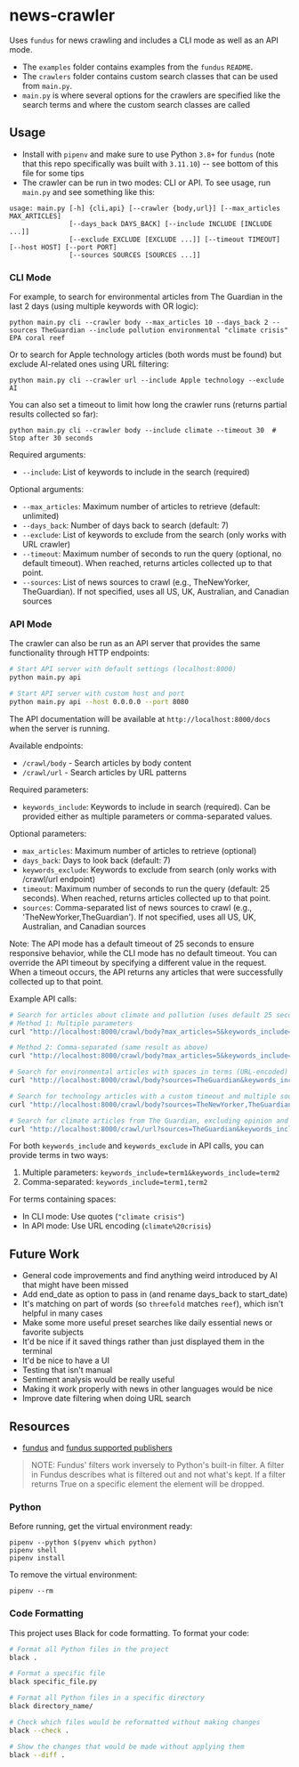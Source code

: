 # news-crawler

Uses `fundus` for news crawling and includes a CLI mode as well as an API mode.

- The `examples` folder contains examples from the `fundus` `README`.
- The `crawlers` folder contains custom search classes that can be used from `main.py`.
- `main.py` is where several options for the crawlers are specified like the search terms and where the custom search classes are called

## Usage
- Install with `pipenv` and make sure to use Python `3.8+` for `fundus` (note that this repo specifically was built with `3.11.10`) -- see bottom of this file for some tips
- The crawler can be run in two modes: CLI or API. To see usage, run `main.py` and see something like this:
```
usage: main.py [-h] {cli,api} [--crawler {body,url}] [--max_articles MAX_ARTICLES]
               [--days_back DAYS_BACK] [--include INCLUDE [INCLUDE ...]]
               [--exclude EXCLUDE [EXCLUDE ...]] [--timeout TIMEOUT] [--host HOST] [--port PORT]
               [--sources SOURCES [SOURCES ...]]
```

### CLI Mode
For example, to search for environmental articles from The Guardian in the last 2 days (using multiple keywords with OR logic):
```
python main.py cli --crawler body --max_articles 10 --days_back 2 --sources TheGuardian --include pollution environmental "climate crisis" EPA coral reef
```

Or to search for Apple technology articles (both words must be found) but exclude AI-related ones using URL filtering:
```
python main.py cli --crawler url --include Apple technology --exclude AI
```

You can also set a timeout to limit how long the crawler runs (returns partial results collected so far):
```
python main.py cli --crawler body --include climate --timeout 30  # Stop after 30 seconds
```

Required arguments:
- `--include`: List of keywords to include in the search (required)

Optional arguments:
- `--max_articles`: Maximum number of articles to retrieve (default: unlimited)
- `--days_back`: Number of days back to search (default: 7)
- `--exclude`: List of keywords to exclude from the search (only works with URL crawler)
- `--timeout`: Maximum number of seconds to run the query (optional, no default timeout). When reached, returns articles collected up to that point.
- `--sources`: List of news sources to crawl (e.g., TheNewYorker, TheGuardian). If not specified, uses all US, UK, Australian, and Canadian sources

### API Mode
The crawler can also be run as an API server that provides the same functionality through HTTP endpoints:

```bash
# Start API server with default settings (localhost:8000)
python main.py api

# Start API server with custom host and port
python main.py api --host 0.0.0.0 --port 8080
```

The API documentation will be available at `http://localhost:8000/docs` when the server is running.

Available endpoints:
- `/crawl/body` - Search articles by body content
- `/crawl/url` - Search articles by URL patterns

Required parameters:
- `keywords_include`: Keywords to include in search (required). Can be provided either as multiple parameters or comma-separated values.

Optional parameters:
- `max_articles`: Maximum number of articles to retrieve (optional)
- `days_back`: Days to look back (default: 7)
- `keywords_exclude`: Keywords to exclude from search (only works with /crawl/url endpoint)
- `timeout`: Maximum number of seconds to run the query (default: 25 seconds). When reached, returns articles collected up to that point.
- `sources`: Comma-separated list of news sources to crawl (e.g., 'TheNewYorker,TheGuardian'). If not specified, uses all US, UK, Australian, and Canadian sources

Note: The API mode has a default timeout of 25 seconds to ensure responsive behavior, while the CLI mode has no default timeout. You can override the API timeout by specifying a different value in the request. When a timeout occurs, the API returns any articles that were successfully collected up to that point.

Example API calls:
```bash
# Search for articles about climate and pollution (uses default 25 second timeout)
# Method 1: Multiple parameters
curl "http://localhost:8000/crawl/body?max_articles=5&keywords_include=climate&keywords_include=pollution"

# Method 2: Comma-separated (same result as above)
curl "http://localhost:8000/crawl/body?max_articles=5&keywords_include=climate,pollution"

# Search for environmental articles with spaces in terms (URL-encoded)
curl "http://localhost:8000/crawl/body?sources=TheGuardian&keywords_include=environmental,climate%20crisis,coral%20reef"

# Search for technology articles with a custom timeout and multiple sources
curl "http://localhost:8000/crawl/body?sources=TheNewYorker,TheGuardian&keywords_include=technology&timeout=60"

# Search for climate articles from The Guardian, excluding opinion and podcast pieces with URL filtering
curl "http://localhost:8000/crawl/url?sources=TheGuardian&keywords_include=climate&keywords_exclude=opinion,podcast"
```

For both `keywords_include` and `keywords_exclude` in API calls, you can provide terms in two ways:
1. Multiple parameters: `keywords_include=term1&keywords_include=term2`
2. Comma-separated: `keywords_include=term1,term2`

For terms containing spaces:
- In CLI mode: Use quotes (`"climate crisis"`)
- In API mode: Use URL encoding (`climate%20crisis`)

## Future Work
- General code improvements and find anything weird introduced by AI that might have been missed
- Add end_date as option to pass in (and rename days_back to start_date)
- It's matching on part of words (so `threefold` matches `reef`), which isn't helpful in many cases
- Make some more useful preset searches like daily essential news or favorite subjects
- It'd be nice if it saved things rather than just displayed them in the terminal
- It'd be nice to have a UI
- Testing that isn't manual
- Sentiment analysis would be really useful
- Making it work properly with news in other languages would be nice
- Improve date filtering when doing URL search

## Resources
- [fundus](https://github.com/flairNLP/fundus) and [fundus supported publishers](https://github.com/flairNLP/fundus/blob/master/docs/supported_publishers.md)

> NOTE: Fundus' filters work inversely to Python's built-in filter. A filter in Fundus describes what is filtered out and not what's kept. If a filter returns True on a specific element the element will be dropped.

### Python

Before running, get the virtual environment ready:
```
pipenv --python $(pyenv which python)
pipenv shell
pipenv install
```

To remove the virtual environment:
```
pipenv --rm
```

### Code Formatting
This project uses Black for code formatting. To format your code:

```bash
# Format all Python files in the project
black .

# Format a specific file
black specific_file.py

# Format all Python files in a specific directory
black directory_name/

# Check which files would be reformatted without making changes
black --check .

# Show the changes that would be made without applying them
black --diff .
```